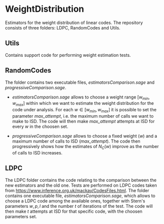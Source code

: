 # WeightDistribution
Estimators for the weight distribution of linear codes. 
The repository consists of three folders: LDPC, RandomCodes and Utils.


## Utils
  Contains support code for performing weight estimation tests.
  
## RandomCodes
The folder contains two executable files, *estimatorsComparison.sage* and *progressiveComparison.sage*.

* *estimatorsComparison.sage* allows to choose a weight range $[w_{min},w_{max}]$ within which we want to estimate the weight distribution for the code under analysis. For each $w \in [w_{min},w_{max}]$ it is possible to set the parameter *max_attempt*, i.e. the maximum number of calls we want to make to ISD. The code will then make *max_attempt* attempts at ISD for every $w$ in the choosen set.

* *progressiveComparison.sage* allows to choose a fixed weight ($w$) and a maximum number of calls to ISD (*max_attempt*). The code then progressively shows how the estimates of $N_C(w)$ improve as the number of calls to ISD increases.

## LDPC
The LDPC folder contains the code relating to the comparison between the new estimators and the old one. Tests are performed on LDPC codes taken from https://www.inference.org.uk/mackay/CodesFiles.html. The folder contains one executable file, *estimatorsComparison.sage*, which allows to choose a LDPC code among the available ones, together with Stern's parameters $w,p,l$ and the number $t$ of iterations of the test.
The code will then make $t$ attempts at ISD for that specific code, with the choosen parameters set.
